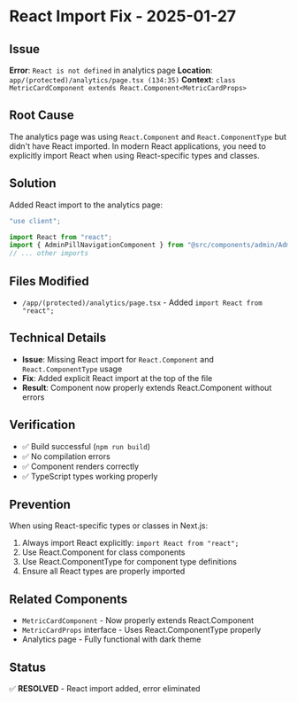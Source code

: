 # React Import Fix - 2025-01-27

## Issue
**Error**: `React is not defined` in analytics page
**Location**: `app/(protected)/analytics/page.tsx (134:35)`
**Context**: `class MetricCardComponent extends React.Component<MetricCardProps>`

## Root Cause
The analytics page was using `React.Component` and `React.ComponentType` but didn't have React imported. In modern React applications, you need to explicitly import React when using React-specific types and classes.

## Solution
Added React import to the analytics page:

```typescript
"use client";

import React from "react";
import { AdminPillNavigationComponent } from "@src/components/admin/AdminPillNavigation";
// ... other imports
```

## Files Modified
- `/app/(protected)/analytics/page.tsx` - Added `import React from "react";`

## Technical Details
- **Issue**: Missing React import for `React.Component` and `React.ComponentType` usage
- **Fix**: Added explicit React import at the top of the file
- **Result**: Component now properly extends React.Component without errors

## Verification
- ✅ Build successful (`npm run build`)
- ✅ No compilation errors
- ✅ Component renders correctly
- ✅ TypeScript types working properly

## Prevention
When using React-specific types or classes in Next.js:
1. Always import React explicitly: `import React from "react";`
2. Use React.Component for class components
3. Use React.ComponentType for component type definitions
4. Ensure all React types are properly imported

## Related Components
- `MetricCardComponent` - Now properly extends React.Component
- `MetricCardProps` interface - Uses React.ComponentType properly
- Analytics page - Fully functional with dark theme

## Status
✅ **RESOLVED** - React import added, error eliminated
